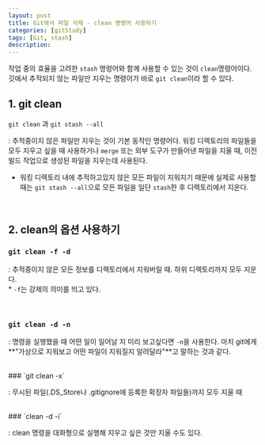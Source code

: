 ```yaml
---
layout: post
title: Git에서 파일 삭제 - clean 명령어 사용하기
categories: [gitStudy]
tags: [Git, stash]
description:
---
```


작업 중의 효율을 고려한 `stash` 명령어와 함께 사용할 수 있는 것이 `clean`명령어이다. 깃에서 추적되지 않는 파일만 지우는 명령어가 바로 `git clean`이라 할 수 있다.


## 1. git clean

`git clean` 과 `git stash --all`

: 추적중이지 않은 파일만 지우는 것이 기본 동작인 명령어다. 워킹 디렉토리의 파일들을 모두 지우고 싶을 때 사용하거나 `merge` 또는 외부 도구가 만들어낸 파일을 지울 때, 이전 빌드 작업으로 생성된 파일을 지우는데 사용된다.

- 워킹 디렉토리 내에 추적하고있지 않은 모든 파일이 지워지기 때문에 실제로 사용할 때는 `git stash --all`으로 모든 파일을 일단 `stash`한 후 디렉토리에서 지운다.

<br>

## 2. clean의 옵션 사용하기

### `git clean -f -d`

: 추적중이지 않은 모든 정보를 디렉토리에서 지워버릴 때. 하위 디렉토리까지 모두 지운다.
<br>* `-f`는 강제의 의미를 띄고 있다.

<br>

### `git clean -d -n`

: 명령을 실행했을 때 어떤 일이 일어날 지 미리 보고싶다면 `-n`을 사용한다. 마치 git에게 **"가상으로 지워보고 어떤 파일이 지워질지 알려달라"**고 말하는 것과 같다.

<br>
### `git clean -x`

: 무시된 파일(.DS_Store나 .gitignore에 등록한 확장자 파일들)까지 모두 지울 때

<br>
### `clean -d -i`

: clean 명령을 대화형으로 실행해 지우고 싶은 것만 지울 수도 있다.
